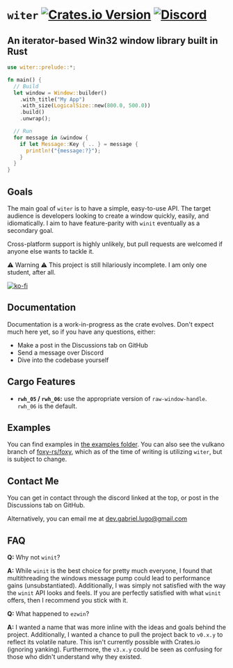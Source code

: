 # `witer` [![Crates.io Version](https://img.shields.io/crates/v/witer)](https://crates.io/crates/witer) [![Discord](https://img.shields.io/discord/1215348294105169940?logo=discord&label=discord&color=5865F2)](https://discord.gg/KEtfte9xWZ)

## An iterator-based Win32 window library built in Rust

```rust
use witer::prelude::*;

fn main() {
  // Build
  let window = Window::builder()
    .with_title("My App")
    .with_size(LogicalSize::new(800.0, 500.0))
    .build()
    .unwrap();

  // Run
  for message in &window {
    if let Message::Key { .. } = message {
      println!("{message:?}");
    }
  }
}
```

## Goals

The main goal of `witer` is to have a simple, easy-to-use API. The target audience is developers looking to create
a window quickly, easily, and idiomatically. I aim to have feature-parity with `winit` eventually as a secondary goal.

Cross-platform support is highly unlikely, but pull requests are welcomed if anyone else wants to tackle it.

⚠️ Warning ⚠️ This project is still hilariously incomplete. I am only one student, after all.

[![ko-fi](https://ko-fi.com/img/githubbutton_sm.svg)](https://ko-fi.com/R6R8PGIU6)

## Documentation

Documentation is a work-in-progress as the crate evolves. Don't expect much here yet, so if you have any
questions, either:

* Make a post in the Discussions tab on GitHub
* Send a message over Discord
* Dive into the codebase yourself

## Cargo Features

* **`rwh_05` / `rwh_06`:** use the appropriate version of `raw-window-handle`. `rwh_06` is the default.

## Examples

You can find examples in [the examples folder](examples). You can also see the vulkano branch of
[foxy-rs/foxy](https://github.com/foxy-rs/foxy/tree/vulkano), which as of the time of writing is utilizing `witer`, but
is subject to change.

## Contact Me

You can get in contact through the discord linked at the top, or post in the Discussions tab on GitHub.

Alternatively, you can email me at <dev.gabriel.lugo@gmail.com>

## FAQ

**Q:** Why not `winit`?

**A:** While `winit` is the best choice for pretty much everyone, I found that multithreading the windows message pump
could lead to performance gains (unsubstantiated). Additionally, I was simply not satisfied with the way the `winit` API
looks and feels. If you are perfectly satisfied with what `winit` offers, then I recommend you stick with it.

**Q:** What happened to `ezwin`?

**A:** I wanted a name that was more inline with the ideas and goals behind the project. Additionally, I wanted a chance
to pull the project back to `v0.x.y` to reflect its volatile nature. This isn't currently possible with Crates.io (ignoring
yanking). Furthermore, the `v3.x.y` could be seen as confusing for those who didn't understand why they existed.
